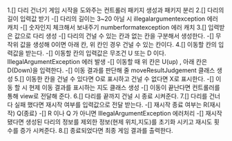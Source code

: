 1.[] 다리 건너기 게임 시작을 도와주는 컨트롤러 패키지 생성과 패키지 분리
2.[] 다리의 길이 입력값 받기
-[] 다리의 길이는 3~20 아닐 시 illegalargumentexception 에러 캐치
-[] 숫자인지 체크해서 보내주기 numberformatexception 에러 캐치
3.[] 입력받은 값으로 다리 생성
-[] 다리의 건널 수 있는 칸과 없는 칸을 구분해서 생성한다.
-[] 무작위 값을 생성해 0이면 아래 칸, 위 칸인 경우 건널 수 있는 칸이다.
4.[] 이동할 칸의 입력값을 받는다.
-[] 이동할 칸의 입력값은 무조건 U 또는 D 이다. IllegalArgumentException 에러 발생
-[] 이동할 때 위 칸은 U(up) , 아래 칸은 D(Down)을 입력한다.
-[] 이동 결과를 판단해 줄 moveResultJudgement 클래스 생성
5.[] 이동한 칸을 건널 수 있다면 O로 표시하고 건널 수 없다면 X로 표시한다.
-[] 이동 할 시 현제 이동 결과를 표시하는 지도 클래스 생성
-[] 이동이 끝난다면 컨트롤러를 통해 view로 전달해 준다.
6.[] 다리를 끝까지 건널 시 종료 시켜준다.
7.[] 다리를 건너다 실패 했다면 재시작 여부를 입력값으로 전달 받는다.
-[] 재시작 종료 여부는 R(재시작) Q(종료}
-[] R 이나 Q 가 아니면 IllegalArgumentException 에러처리
-[] 재시작 됐다면 생성된 다리의 정보를 제외한 정보(현제 위치,지도)를 초기화 시키고 재시도 횟수를 증가 시켜준다.
8.[] 종료되었다면 최종 게임 결과를 출력한다.



